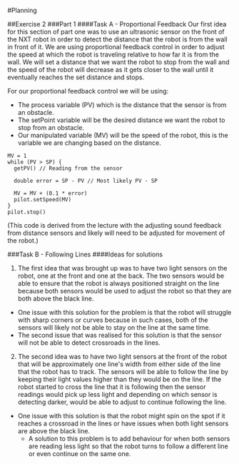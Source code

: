 #Planning

##Exercise 2
###Part 1
####Task A - Proportional Feedback
Our first idea for this section of part one was to use an ultrasonic sensor on the front of the NXT robot in order to
detect the distance that the robot is from the wall in front of it.
We are using proportional feedback control in order to adjust the speed at which the robot is traveling relative to how
far it is from the wall.
We will set a distance that we want the robot to stop from the wall and the speed of the robot will decrease as it
gets closer to the wall until it eventually reaches the set distance and stops.

For our proportional feedback control we will be using:
* The process variable (PV) which is the distance that the sensor is from an obstacle.
* The setPoint variable will be the desired distance we want the robot to stop from an obstacle.
* Our manipulated variable (MV) will be the speed of the robot, this is the variable we are changing based on the distance.

```
MV = 1
while (PV > SP) {
  getPV() // Reading from the sensor
  
  double error = SP - PV // Most likely PV - SP
  
  MV = MV + (0.1 * error)
  pilot.setSpeed(MV)
}
pilot.stop()
```
(This code is derived from the lecture with the adjusting sound feedback from distance sensors and likely will need to be adjusted for movement of the robot.)


###Task B - Following Lines
####Ideas for solutions
1. The first idea that was brought up was to have two light sensors on the robot, one at the front and one at the back. The two sensors would be able to ensure that the robot is always positioned straight on the line because both sensors would be used to adjust the robot so that they are both above the black line.
  * One issue with this solution for the problem is that the robot will struggle with sharp corners or curves because in such cases, both of the sensors will likely not be able to stay on the line at the same time.
  * The second issue that was realised for this solution is that the sensor will not be able to detect crossroads in the lines.
2. The second idea was to have two light sensors at the front of the robot that will be approximately one line's width from either side of the line that the robot has to track. The sensors will be able to follow the line by keeping their light values higher than they would be on the line. If the robot started to cross the line that it is following then the sensor readings would pick up less light and depending on which sensor is detecting darker, would be able to adjust to continue following the line.
  * One issue with this solution is that the robot might spin on the spot if it reaches a crossroad in the lines or have issues when both light sensors are above the black line.
    * A solution to this problem is to add behaviour for when both sensors are reading less light so that the robot turns to follow a different line or even continue on the same one.
